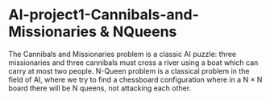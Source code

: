 # AI-project1-Cannibals-and-Missionaries & NQueens
The Cannibals and Missionaries problem is a classic AI puzzle: three missionaries and three cannibals must cross a river using a boat which can carry at most two people.  N-Queen problem is a classical problem in the field of AI, where we try to find a chessboard configuration where in a N × N board there will be N queens, not attacking each other.

